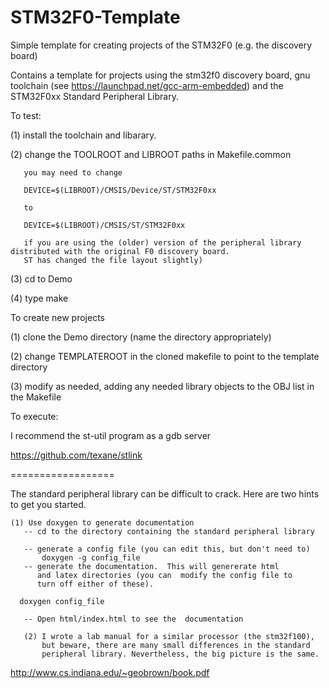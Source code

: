 STM32F0-Template
================

Simple template for creating projects of the STM32F0 (e.g. the discovery board)

Contains a template for projects using the stm32f0 discovery board, 
gnu toolchain (see https://launchpad.net/gcc-arm-embedded)
and the STM32F0xx Standard Peripheral Library.

To test:

   (1) install the toolchain and libarary.

   (2) change the TOOLROOT and LIBROOT paths in Makefile.common  
   
       you may need to change
       
       DEVICE=$(LIBROOT)/CMSIS/Device/ST/STM32F0xx
       
       to
       
       DEVICE=$(LIBROOT)/CMSIS/ST/STM32F0xx
       
       if you are using the (older) version of the peripheral library distributed with the original F0 discovery board.  
       ST has changed the file layout slightly)

   (3) cd to Demo

   (4) type make

To create new projects

   (1) clone the Demo directory (name the directory appropriately)

   (2) change TEMPLATEROOT in the cloned makefile to point to the template directory

   (3) modify as needed, adding any needed library objects to the OBJ list in the Makefile

To execute:

I recommend the st-util program as a gdb server 

https://github.com/texane/stlink

==================

The standard peripheral library can be difficult to crack.  Here are two hints to
get you started.

    (1) Use doxygen to generate documentation
       -- cd to the directory containing the standard peripheral library

       -- generate a config file (you can edit this, but don't need to)
       	   doxygen -g config_file
       -- generate the documentation.  This will genererate html 
          and latex directories (you can  modify the config file to 
          turn off either of these).  
          
	  doxygen config_file

       -- Open html/index.html to see the  documentation

       (2) I wrote a lab manual for a similar processor (the stm32f100), 
           but beware, there are many small differences in the standard 
           peripheral library. Nevertheless, the big picture is the same.

   http://www.cs.indiana.edu/~geobrown/book.pdf


